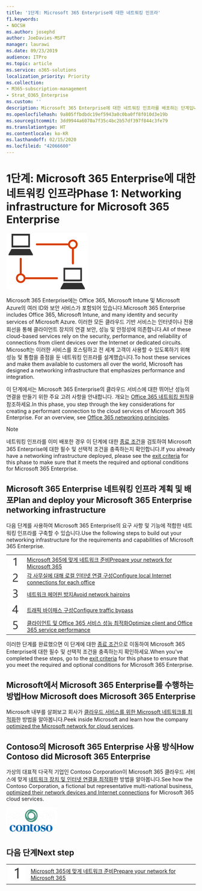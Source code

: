 ```yaml
---
title: '1단계: Microsoft 365 Enterprise에 대한 네트워킹 인프라'
f1.keywords:
- NOCSH
ms.author: josephd
author: JoeDavies-MSFT
manager: laurawi
ms.date: 09/23/2019
audience: ITPro
ms.topic: article
ms.service: o365-solutions
localization_priority: Priority
ms.collection:
- M365-subscription-management
- Strat_O365_Enterprise
ms.custom: ''
description: Microsoft 365 Enterprise에 대한 네트워킹 인프라를 배포하는 단계입니다.
ms.openlocfilehash: 9a805ffbdbdc19ef5943a0c0ba0ff8f010d3e19b
ms.sourcegitcommit: 3dd9944a6070a7f35c4bc2b57df397f844c3fe79
ms.translationtype: HT
ms.contentlocale: ko-KR
ms.lasthandoff: 02/15/2020
ms.locfileid: "42066600"
---
```

# <a name="phase-1-networking-infrastructure-for-microsoft-365-enterprise"></a><span data-ttu-id="54e98-103">1단계: Microsoft 365 Enterprise에 대한 네트워킹 인프라</span><span class="sxs-lookup"><span data-stu-id="54e98-103">Phase 1: Networking infrastructure for Microsoft 365 Enterprise</span></span>

![1단계: 네트워킹](../media/deploy-foundation-infrastructure/networking_icon.png)

<span data-ttu-id="54e98-105">Microsoft 365 Enterprise에는 Office 365, Microsoft Intune 및 Microsoft Azure의 여러 ID와 보안 서비스가 포함되어 있습니다.</span><span class="sxs-lookup"><span data-stu-id="54e98-105">Microsoft 365 Enterprise includes Office 365, Microsoft Intune, and many identity and security services of Microsoft Azure.</span></span> <span data-ttu-id="54e98-106">이러한 모든 클라우드 기반 서비스는 인터넷이나 전용 회선을 통해 클라이언트 장치의 연결 보안, 성능 및 안정성에 의존합니다.</span><span class="sxs-lookup"><span data-stu-id="54e98-106">All of these cloud-based services rely on the security, performance, and reliability of connections from client devices over the Internet or dedicated circuits.</span></span> <span data-ttu-id="54e98-107">Microsoft는 이러한 서비스를 호스팅하고 전 세계 고객이 사용할 수 있도록하기 위해 성능 및 통합을 중점을 둔 네트워킹 인프라를 설계했습니다.</span><span class="sxs-lookup"><span data-stu-id="54e98-107">To host these services and make them available to customers all over the world, Microsoft has designed a networking infrastructure that emphasizes performance and integration.</span></span> 

<span data-ttu-id="54e98-p102">이 단계에서는 Microsoft 365 Enterprise의 클라우드 서비스에 대한 뛰어난 성능의 연결을 만들기 위한 주요 고려 사항을 안내합니다. 개요는 [Office 365 네트워킹 원칙](https://techcommunity.microsoft.com/t5/Office-365-Blog/Getting-the-best-connectivity-and-performance-in-Office-365/ba-p/124694)을 참조하세요.</span><span class="sxs-lookup"><span data-stu-id="54e98-p102">In this phase, you step through the key considerations for creating a performant connection to the cloud services of Microsoft 365 Enterprise. For an overview, see [Office 365 networking principles](https://techcommunity.microsoft.com/t5/Office-365-Blog/Getting-the-best-connectivity-and-performance-in-Office-365/ba-p/124694).</span></span>

>[!Note]
><span data-ttu-id="54e98-110">네트워킹 인프라를 이미 배포한 경우 이 단계에 대한 [종료 조건](networking-exit-criteria.md)을 검토하여 Microsoft 365 Enterprise에 대한 필수 및 선택적 조건을 충족하는지 확인합니다.</span><span class="sxs-lookup"><span data-stu-id="54e98-110">If you already have a networking infrastructure deployed, please see the [exit criteria](networking-exit-criteria.md) for this phase to make sure that it meets the required and optional conditions for Microsoft 365 Enterprise.</span></span>

## <a name="plan-and-deploy-your-microsoft-365-enterprise-networking-infrastructure"></a><span data-ttu-id="54e98-111">Microsoft 365 Enterprise 네트워킹 인프라 계획 및 배포</span><span class="sxs-lookup"><span data-stu-id="54e98-111">Plan and deploy your Microsoft 365 Enterprise networking infrastructure</span></span> 

<span data-ttu-id="54e98-112">다음 단계를 사용하여 Microsoft 365 Enterprise의 요구 사항 및 기능에 적합한 네트워킹 인프라를 구축할 수 있습니다.</span><span class="sxs-lookup"><span data-stu-id="54e98-112">Use the following steps to build out your networking infrastructure for the requirements and capabilities of Microsoft 365 Enterprise.</span></span>

|||
|:-------|:-----|
|![1단계](../media/stepnumbers/Step1.png)|[<span data-ttu-id="54e98-114">Microsoft 365에 맞게 네트워크 준비</span><span class="sxs-lookup"><span data-stu-id="54e98-114">Prepare your network for Microsoft 365</span></span>](networking-provide-bandwidth-cloud-services.md)|
|![2단계](../media/stepnumbers/Step2.png)|[<span data-ttu-id="54e98-116">각 사무실에 대해 로컬 인터넷 연결 구성</span><span class="sxs-lookup"><span data-stu-id="54e98-116">Configure local Internet connections for each office</span></span>](networking-dns-resolution-same-location.md)|
|![3단계](../media/stepnumbers/Step3.png)|[<span data-ttu-id="54e98-118">네트워크 헤어핀 방지</span><span class="sxs-lookup"><span data-stu-id="54e98-118">Avoid network hairpins</span></span>](networking-avoid-network-hairpins.md)|
|![4단계](../media/stepnumbers/Step4.png)|[<span data-ttu-id="54e98-120">트래픽 바이패스 구성</span><span class="sxs-lookup"><span data-stu-id="54e98-120">Configure traffic bypass</span></span>](networking-configure-proxies-firewalls.md)|
|![5단계](../media/stepnumbers/Step5.png)|[<span data-ttu-id="54e98-122">클라이언트 및 Office 365 서비스 성능 최적화</span><span class="sxs-lookup"><span data-stu-id="54e98-122">Optimize client and Office 365 service performance</span></span>](networking-optimize-tcp-performance.md)|


<span data-ttu-id="54e98-123">이러한 단계를 완료했으면 이 단계에 대한 [종료 조건](networking-exit-criteria.md)으로 이동하여 Microsoft 365 Enterprise에 대한 필수 및 선택적 조건을 충족하는지 확인하세요.</span><span class="sxs-lookup"><span data-stu-id="54e98-123">When you've completed these steps, go to the [exit criteria](networking-exit-criteria.md) for this phase to ensure that you meet the required and optional conditions for Microsoft 365 Enterprise.</span></span>

## <a name="how-microsoft-does-microsoft-365-enterprise"></a><span data-ttu-id="54e98-124">Microsoft에서 Microsoft 365 Enterprise를 수행하는 방법</span><span class="sxs-lookup"><span data-stu-id="54e98-124">How Microsoft does Microsoft 365 Enterprise</span></span>

<span data-ttu-id="54e98-125">Microsoft 내부를 살펴보고 회사가 [클라우드 서비스를 위한 Microsoft 네트워크를 최적화](https://www.microsoft.com/itshowcase/deploying-and-managing-microsoft-365#primaryR4)한 방법을 알아봅니다.</span><span class="sxs-lookup"><span data-stu-id="54e98-125">Peek inside Microsoft and learn how the company [optimized the Microsoft network for cloud services](https://www.microsoft.com/itshowcase/deploying-and-managing-microsoft-365#primaryR4).</span></span>

## <a name="how-contoso-did-microsoft-365-enterprise"></a><span data-ttu-id="54e98-126">Contoso의 Microsoft 365 Enterprise 사용 방식</span><span class="sxs-lookup"><span data-stu-id="54e98-126">How Contoso did Microsoft 365 Enterprise</span></span>

<span data-ttu-id="54e98-127">가상의 대표적 다국적 기업인 Contoso Corporation이 Microsoft 365 클라우드 서비스에 맞게 [네트워크 장치 및 인터넷 연결을 최적화](contoso-networking.md)한 방법을 알아봅니다.</span><span class="sxs-lookup"><span data-stu-id="54e98-127">See how the Contoso Corporation, a fictional but representative multi-national business, [optimized their network devices and Internet connections](contoso-networking.md) for Microsoft 365 cloud services.</span></span>

![Contoso Corporation](../media/contoso-overview/contoso-icon.png)

## <a name="next-step"></a><span data-ttu-id="54e98-129">다음 단계</span><span class="sxs-lookup"><span data-stu-id="54e98-129">Next step</span></span>

|||
|:-------|:-----|
|![1단계](../media/stepnumbers/Step1.png)|[<span data-ttu-id="54e98-131">Microsoft 365에 맞게 네트워크 준비</span><span class="sxs-lookup"><span data-stu-id="54e98-131">Prepare your network for Microsoft 365</span></span>](networking-provide-bandwidth-cloud-services.md)|

